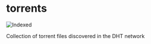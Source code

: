 torrents 
========
![Indexed](https://img.shields.io/badge/indexed-259361-blue)

Collection of torrent files discovered in the DHT network
